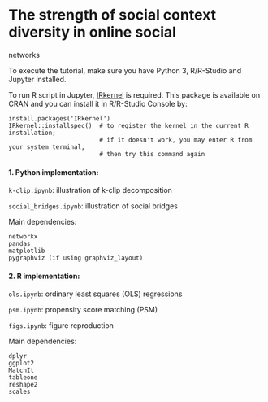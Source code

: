 # The strength of social context diversity in online social
networks

To execute the tutorial, make sure you have Python 3, R/R-Studio and Jupyter installed.

To run R script in Jupyter, [IRkernel](https://github.com/IRkernel/IRkernel) is required. This package is available on CRAN and you can install it in R/R-Studio Console by:
```
install.packages('IRkernel')
IRkernel::installspec()  # to register the kernel in the current R installation; 
                         # if it doesn't work, you may enter R from your system terminal,
                         # then try this command again
```

#### 1. Python implementation:
`k-clip.ipynb`: illustration of k-clip decomposition

`social_bridges.ipynb`: illustration of social bridges

Main dependencies:
```
networkx
pandas
matplotlib
pygraphviz (if using graphviz_layout)
```

#### 2. R implementation:
`ols.ipynb`: ordinary least squares (OLS) regressions

`psm.ipynb`: propensity score matching (PSM)

`figs.ipynb`: figure reproduction

Main dependencies:
```
dplyr
ggplot2
MatchIt
tableone
reshape2
scales
```
